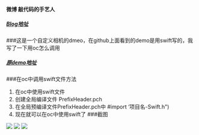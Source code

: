 #### 微博 敲代码的手艺人
##### [Blog地址](http://www.cnblogs.com/sunkaifeng/)
###这是一个自定义相机的dmeo，在github上面看到的demo是用swift写的，我写了一下用oc怎么调用
##### [原demo地址](https://github.com/AlexLittlejohn/ALCameraViewController)
###在oc中调用swift文件方法
   1. 在oc中使用swift文件
   2. 创建全局编译文件 PrefixHeader.pch
   3. 在全局预编译文件PrefixHeader.pch中 #import ‘项目名-Swift.h")
   4. 现在就可以在oc中使用swift了
###截图

 ![](http://i2.piimg.com/b25809caa8f2ed37.png)
 ![](http://i2.piimg.com/c039b48e0c753202.png)
 ![](http://i2.piimg.com/9556decd6c16d797.png)